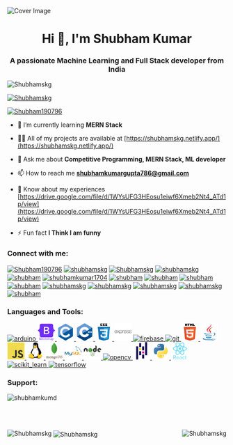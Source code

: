 ![Cover Image](https://drive.google.com/file/d/1Toy5cbMCJgpGHPqvHudgzKAch2WXKp2P/view)
<h1 align="center">Hi 👋, I'm Shubham Kumar</h1>
<h3 align="center">A passionate Machine Learning and Full Stack developer from India</h3>

<p align="left"> <img src="https://komarev.com/ghpvc/?username=Shubhamskg&label=Profile%20views&color=0e75b6&style=flat" alt="Shubhamskg" /> </p>

<p align="left"> <a href="https://github.com/ryo-ma/github-profile-trophy"><img src="https://github-profile-trophy.vercel.app/?username=Shubhamskg" alt="Shubhamskg" /></a> </p> 

<p align="left"> <a href="https://twitter.com/Shubham190796" target="blank"><img src="https://img.shields.io/twitter/follow/Shubham190796?logo=twitter&style=for-the-badge" alt="Shubham190796" /></a> </p>

- 🌱 I’m currently learning **MERN Stack**

- 👨‍💻 All of my projects are available at [https://shubhamskg.netlify.app/](https://shubhamskg.netlify.app/)

- 💬 Ask me about **Competitive Programming, MERN Stack, ML developer**

- 📫 How to reach me **shubhamkumargupta786@gmail.com**

- 📄 Know about my experiences [https://drive.google.com/file/d/1WYsUFG3HEosu1eiwf6Xmeb2Nt4_ATd1p/view](https://drive.google.com/file/d/1WYsUFG3HEosu1eiwf6Xmeb2Nt4_ATd1p/view)

- ⚡ Fun fact **I Think I am funny**

<h3 align="left">Connect with me:</h3>
<p align="left">
<a href="https://twitter.com/Shubham190796" target="blank"><img align="center" src="https://raw.githubusercontent.com/rahuldkjain/github-profile-readme-generator/master/src/images/icons/Social/twitter.svg" alt="Shubham190796" height="30" width="40" /></a>
<a href="https://www.linkedin.com/in/shubhamskg/" target="blank"><img align="center" src="https://raw.githubusercontent.com/rahuldkjain/github-profile-readme-generator/master/src/images/icons/Social/linked-in-alt.svg" alt="shubhamskg" height="30" width="40" /></a>
<a href="https://stackoverflow.com/users/23085707/shubham-kumar" target="blank"><img align="center" src="https://raw.githubusercontent.com/rahuldkjain/github-profile-readme-generator/master/src/images/icons/Social/stack-overflow.svg" alt="Shubhamskg" height="30" width="40" /></a>
<a href="https://www.kaggle.com/shubhamskg" target="blank"><img align="center" src="https://raw.githubusercontent.com/rahuldkjain/github-profile-readme-generator/master/src/images/icons/Social/kaggle.svg" alt="shubhamskg" height="30" width="40" /></a>
<a href="https://www.facebook.com/profile.php?id=100026458371142" target="blank"><img align="center" src="https://raw.githubusercontent.com/rahuldkjain/github-profile-readme-generator/master/src/images/icons/Social/facebook.svg" alt="shubham" height="30" width="40" /></a>
<a href="https://www.instagram.com/shubhamkumar1704/" target="blank"><img align="center" src="https://raw.githubusercontent.com/rahuldkjain/github-profile-readme-generator/master/src/images/icons/Social/instagram.svg" alt="shubhamkumar1704" height="30" width="40" /></a>
<a href="https://www.youtube.com/channel/UCvOZdrm6eoIuOx4R3Uikt3g" target="blank"><img align="center" src="https://raw.githubusercontent.com/rahuldkjain/github-profile-readme-generator/master/src/images/icons/Social/youtube.svg" alt="shubham" height="30" width="40" /></a>
<a href="https://www.codechef.com/users/shubhamskg" target="blank"><img align="center" src="https://cdn.jsdelivr.net/npm/simple-icons@3.1.0/icons/codechef.svg" alt="shubham" height="30" width="40" /></a>
<a href="https://www.hackerrank.com/profile/shubham_19je0796" target="blank"><img align="center" src="https://raw.githubusercontent.com/rahuldkjain/github-profile-readme-generator/master/src/images/icons/Social/hackerrank.svg" alt="shubham" height="30" width="40" /></a>
<a href="https://codeforces.com/profile/shubhamkumargupta786" target="blank"><img align="center" src="https://raw.githubusercontent.com/rahuldkjain/github-profile-readme-generator/master/src/images/icons/Social/codeforces.svg" alt="shubham" height="30" width="40" /></a>
<a href="https://leetcode.com/Shubhamskg/" target="blank"><img align="center" src="https://raw.githubusercontent.com/rahuldkjain/github-profile-readme-generator/master/src/images/icons/Social/leet-code.svg" alt="shubhamskg" height="30" width="40" /></a>
<a href="https://www.hackerearth.com/@Shubhamskg" target="blank"><img align="center" src="https://raw.githubusercontent.com/rahuldkjain/github-profile-readme-generator/master/src/images/icons/Social/hackerearth.svg" alt="shubhamskg" height="30" width="40" /></a>
<a href="https://auth.geeksforgeeks.org/user/shubhamskg" target="blank"><img align="center" src="https://raw.githubusercontent.com/rahuldkjain/github-profile-readme-generator/master/src/images/icons/Social/geeks-for-geeks.svg" alt="shubhamskg" height="30" width="40" /></a>
<a href="https://profiles.topcoder.com/Shubhamskg" target="blank"><img align="center" src="https://raw.githubusercontent.com/rahuldkjain/github-profile-readme-generator/master/src/images/icons/Social/topcoder.svg" alt="shubhamskg" height="30" width="40" /></a>
<a href="https://discord.com/channels/@me/948735558698557525" target="blank"><img align="center" src="https://raw.githubusercontent.com/rahuldkjain/github-profile-readme-generator/master/src/images/icons/Social/discord.svg" alt="shubham" height="30" width="40" /></a>
</p>

<h3 align="left">Languages and Tools:</h3>
<p align="left"> <a href="https://www.arduino.cc/" target="_blank" rel="noreferrer"> <img src="https://cdn.worldvectorlogo.com/logos/arduino-1.svg" alt="arduino" width="40" height="40"/> </a> <a href="https://getbootstrap.com" target="_blank" rel="noreferrer"> <img src="https://raw.githubusercontent.com/devicons/devicon/master/icons/bootstrap/bootstrap-plain-wordmark.svg" alt="bootstrap" width="40" height="40"/> </a> <a href="https://www.cprogramming.com/" target="_blank" rel="noreferrer"> <img src="https://raw.githubusercontent.com/devicons/devicon/master/icons/c/c-original.svg" alt="c" width="40" height="40"/> </a> <a href="https://www.w3schools.com/cpp/" target="_blank" rel="noreferrer"> <img src="https://raw.githubusercontent.com/devicons/devicon/master/icons/cplusplus/cplusplus-original.svg" alt="cplusplus" width="40" height="40"/> </a> <a href="https://www.w3schools.com/css/" target="_blank" rel="noreferrer"> <img src="https://raw.githubusercontent.com/devicons/devicon/master/icons/css3/css3-original-wordmark.svg" alt="css3" width="40" height="40"/> </a> <a href="https://expressjs.com" target="_blank" rel="noreferrer"> <img src="https://raw.githubusercontent.com/devicons/devicon/master/icons/express/express-original-wordmark.svg" alt="express" width="40" height="40"/> </a> <a href="https://firebase.google.com/" target="_blank" rel="noreferrer"> <img src="https://www.vectorlogo.zone/logos/firebase/firebase-icon.svg" alt="firebase" width="40" height="40"/> </a> <a href="https://git-scm.com/" target="_blank" rel="noreferrer"> <img src="https://www.vectorlogo.zone/logos/git-scm/git-scm-icon.svg" alt="git" width="40" height="40"/> </a> <a href="https://www.w3.org/html/" target="_blank" rel="noreferrer"> <img src="https://raw.githubusercontent.com/devicons/devicon/master/icons/html5/html5-original-wordmark.svg" alt="html5" width="40" height="40"/> </a> <a href="https://www.java.com" target="_blank" rel="noreferrer"> <img src="https://raw.githubusercontent.com/devicons/devicon/master/icons/java/java-original.svg" alt="java" width="40" height="40"/> </a> <a href="https://developer.mozilla.org/en-US/docs/Web/JavaScript" target="_blank" rel="noreferrer"> <img src="https://raw.githubusercontent.com/devicons/devicon/master/icons/javascript/javascript-original.svg" alt="javascript" width="40" height="40"/> </a> <a href="https://www.linux.org/" target="_blank" rel="noreferrer"> <img src="https://raw.githubusercontent.com/devicons/devicon/master/icons/linux/linux-original.svg" alt="linux" width="40" height="40"/> </a> <a href="https://www.mongodb.com/" target="_blank" rel="noreferrer"> <img src="https://raw.githubusercontent.com/devicons/devicon/master/icons/mongodb/mongodb-original-wordmark.svg" alt="mongodb" width="40" height="40"/> </a> <a href="https://www.mysql.com/" target="_blank" rel="noreferrer"> <img src="https://raw.githubusercontent.com/devicons/devicon/master/icons/mysql/mysql-original-wordmark.svg" alt="mysql" width="40" height="40"/> </a> <a href="https://nodejs.org" target="_blank" rel="noreferrer"> <img src="https://raw.githubusercontent.com/devicons/devicon/master/icons/nodejs/nodejs-original-wordmark.svg" alt="nodejs" width="40" height="40"/> </a> <a href="https://opencv.org/" target="_blank" rel="noreferrer"> <img src="https://www.vectorlogo.zone/logos/opencv/opencv-icon.svg" alt="opencv" width="40" height="40"/> </a> <a href="https://pandas.pydata.org/" target="_blank" rel="noreferrer"> <img src="https://raw.githubusercontent.com/devicons/devicon/2ae2a900d2f041da66e950e4d48052658d850630/icons/pandas/pandas-original.svg" alt="pandas" width="40" height="40"/> </a> <a href="https://www.python.org" target="_blank" rel="noreferrer"> <img src="https://raw.githubusercontent.com/devicons/devicon/master/icons/python/python-original.svg" alt="python" width="40" height="40"/> </a> <a href="https://reactjs.org/" target="_blank" rel="noreferrer"> <img src="https://raw.githubusercontent.com/devicons/devicon/master/icons/react/react-original-wordmark.svg" alt="react" width="40" height="40"/> </a> <a href="https://scikit-learn.org/" target="_blank" rel="noreferrer"> <img src="https://upload.wikimedia.org/wikipedia/commons/0/05/Scikit_learn_logo_small.svg" alt="scikit_learn" width="40" height="40"/> </a> <a href="https://www.tensorflow.org" target="_blank" rel="noreferrer"> <img src="https://www.vectorlogo.zone/logos/tensorflow/tensorflow-icon.svg" alt="tensorflow" width="40" height="40"/> </a> </p>

<h3 align="left">Support:</h3>
<p><a href="https://www.buymeacoffee.com/shubhamkumd"> <img align="left" src="https://cdn.buymeacoffee.com/buttons/v2/default-yellow.png" height="50" width="210" alt="shubhamkumd" /></a></p><br><br>
<br/>
<br/>
<p><img align="left" src="https://github-readme-stats.vercel.app/api/top-langs?username=Shubhamskg&show_icons=true&locale=en&layout=compact" alt="Shubhamskg" /><img align="right" src="https://github-readme-stats.vercel.app/api?username=Shubhamskg&show_icons=true&locale=en" alt="Shubhamskg" /></p>

<p>&nbsp;<img align="center" src="https://github-readme-streak-stats.herokuapp.com/?user=Shubhamskg&" alt="Shubhamskg" /></p>
